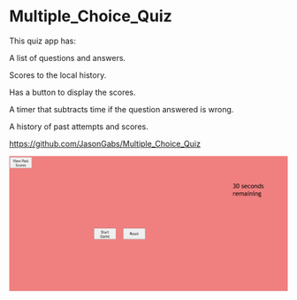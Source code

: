 # Multiple_Choice_Quiz

This quiz app has:


A list of questions and answers.

Scores to the local history.

Has a button to display the scores.

A timer that subtracts time if the question answered is wrong.

A history of past attempts and scores.

https://github.com/JasonGabs/Multiple_Choice_Quiz

![Alt text](Screenshot_20230722_071324.png)